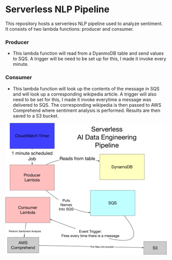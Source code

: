 # Serverless NLP Pipeline

This repository hosts a serverless NLP pipeline used to analyze sentiment. It consists of two lambda functions: producer and consumer. 

### Producer
- This lambda function will read from a DyanmoDB table and send values to SQS. A trigger will be need to be set up for this, I made it invoke every minute.

### Consumer 
- This lambda function will look up the contents of the message in SQS and will look up a corresponding wikipedia article. A trigger will also need to be set for this, I made it invoke everytime a message was delivered to SQS. The corresponding wikipedia is then passed to AWS Comprehend where sentiment analysis is performed. Results are then saved to a S3 bucket.

![Alt text](./flow.png?raw=true "Serverless Data Engineering Flow")

